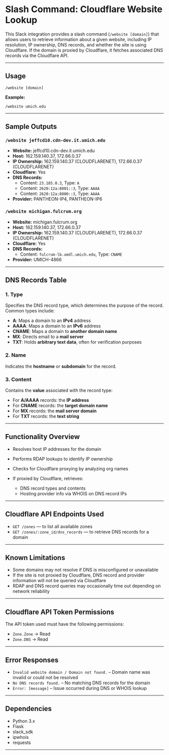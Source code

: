 # Slash Command: Cloudflare Website Lookup

This Slack integration provides a slash command (`/website [domain]`) that allows users to retrieve information about a given website, including IP resolution, IP ownership, DNS records, and whether the site is using Cloudflare. If the domain is proxied by Cloudflare, it fetches associated DNS records via the Cloudflare API.

---

## Usage

```
/website [domain]
```

**Example:**

```
/website umich.edu
```

---

## Sample Outputs

### `/website jeffcd10.cdn-dev.it.umich.edu`
- **Website:** jeffcd10.cdn-dev.it.umich.edu  
- **Host:** 162.159.140.37, 172.66.0.37  
- **IP Ownership:** 162.159.140.37 (CLOUDFLARENET), 172.66.0.37 (CLOUDFLARENET)  
- **Cloudflare:** Yes  
- **DNS Records:**  
  - Content: `23.185.0.3`, Type: `A`  
  - Content: `2620:12a:8001::3`, Type: `AAAA`  
  - Content: `2620:12a:8000::3`, Type: `AAAA`  
- **Provider:** PANTHEON-IP4, PANTHEON-IP6  

### `/website michigan.fulcrum.org`
- **Website:** michigan.fulcrum.org  
- **Host:** 162.159.140.37, 172.66.0.37  
- **IP Ownership:** 162.159.140.37 (CLOUDFLARENET), 172.66.0.37 (CLOUDFLARENET)  
- **Cloudflare:** Yes  
- **DNS Records:**  
  - Content: `fulcrum-lb.umdl.umich.edu`, Type: `CNAME`  
- **Provider:** UMICH-4866  

---

## DNS Records Table

### 1. Type
Specifies the DNS record type, which determines the purpose of the record. Common types include:

- **A**: Maps a domain to an **IPv4** address  
- **AAAA**: Maps a domain to an **IPv6** address  
- **CNAME**: Maps a domain to **another domain name**  
- **MX**: Directs email to a **mail server**  
- **TXT**: Holds **arbitrary text data**, often for verification purposes  

### 2. Name
Indicates the **hostname** or **subdomain** for the record.

### 3. Content
Contains the **value** associated with the record type:

- For **A/AAAA** records: the **IP address**  
- For **CNAME** records: the **target domain name**  
- For **MX** records: the **mail server domain**  
- For **TXT** records: the **text string**  

---

## Functionality Overview

* Resolves host IP addresses for the domain
* Performs RDAP lookups to identify IP ownership
* Checks for Cloudflare proxying by analyzing org names
* If proxied by Cloudflare, retrieves:

  * DNS record types and contents
  * Hosting provider info via WHOIS on DNS record IPs

---

## Cloudflare API Endpoints Used

* `GET /zones` — to list all available zones
* `GET /zones/:zone_id/dns_records` — to retrieve DNS records for a domain

---

## Known Limitations

* Some domains may not resolve if DNS is misconfigured or unavailable
* If the site is not proxied by Cloudflare, DNS record and provider information will not be queried via Cloudflare
* RDAP and DNS record queries may occasionally time out depending on network reliability

---

## Cloudflare API Token Permissions

The API token used must have the following permissions:

* `Zone.Zone` → Read
* `Zone.DNS` → Read

---

## Error Responses

* `Invalid website domain / Domain not found.` – Domain name was invalid or could not be resolved
* `No DNS records found.` – No matching DNS records for the domain
* `Error: [message]` – Issue occurred during DNS or WHOIS lookup

---

## Dependencies

* Python 3.x
* Flask
* slack\_sdk
* ipwhois
* requests

---